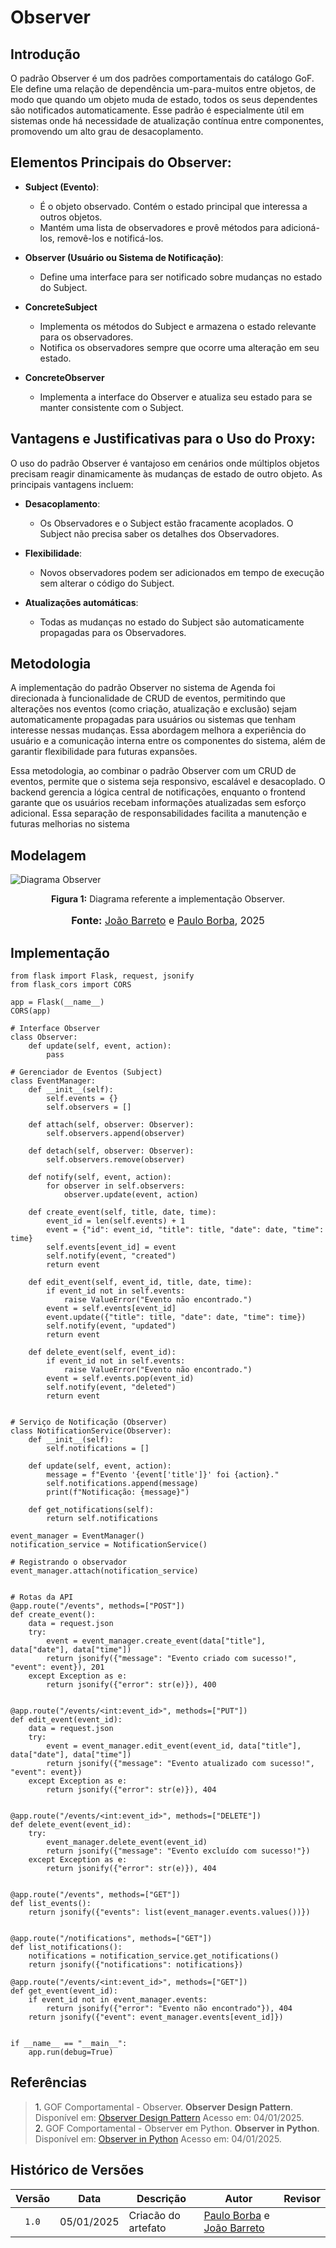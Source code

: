 # Observer

## Introdução

O padrão Observer é um dos padrões comportamentais do catálogo GoF. Ele define uma relação de dependência um-para-muitos entre objetos, de modo que quando um objeto muda de estado, todos os seus dependentes são notificados automaticamente. Esse padrão é especialmente útil em sistemas onde há necessidade de atualização contínua entre componentes, promovendo um alto grau de desacoplamento.

## Elementos Principais do Observer:

- **Subject (Evento)**: 
    - É o objeto observado. Contém o estado principal que interessa a outros objetos.
    - Mantém uma lista de observadores e provê métodos para adicioná-los, removê-los e notificá-los.
  
- **Observer (Usuário ou Sistema de Notificação)**: 
    - Define uma interface para ser notificado sobre mudanças no estado do Subject.

- **ConcreteSubject**
    - Implementa os métodos do Subject e armazena o estado relevante para os observadores.
    - Notifica os observadores sempre que ocorre uma alteração em seu estado.

- **ConcreteObserver**
    - Implementa a interface do Observer e atualiza seu estado para se manter consistente com o Subject.

## Vantagens e Justificativas para o Uso do Proxy:

O uso do padrão Observer é vantajoso em cenários onde múltiplos objetos precisam reagir dinamicamente às mudanças de estado de outro objeto. As principais vantagens incluem:

- **Desacoplamento**: 
    - Os Observadores e o Subject estão fracamente acoplados. O Subject não precisa saber os detalhes dos Observadores.

- **Flexibilidade**: 
    - Novos observadores podem ser adicionados em tempo de execução sem alterar o código do Subject.

- **Atualizações automáticas**: 
    - Todas as mudanças no estado do Subject são automaticamente propagadas para os Observadores.

## Metodologia

A implementação do padrão Observer no sistema de Agenda foi direcionada à funcionalidade de CRUD de eventos, permitindo que alterações nos eventos (como criação, atualização e exclusão) sejam automaticamente propagadas para usuários ou sistemas que tenham interesse nessas mudanças. Essa abordagem melhora a experiência do usuário e a comunicação interna entre os componentes do sistema, além de garantir flexibilidade para futuras expansões.

Essa metodologia, ao combinar o padrão Observer com um CRUD de eventos, permite que o sistema seja responsivo, escalável e desacoplado. O backend gerencia a lógica central de notificações, enquanto o frontend garante que os usuários recebam informações atualizadas sem esforço adicional. Essa separação de responsabilidades facilita a manutenção e futuras melhorias no sistema

## Modelagem

![Diagrama Observer](https://github.com/UnBArqDsw2024-2/2024.2_G6_Agenda_Entega_03/blob/17e742de91f4549832cd660fb8fa6b65a2316ca4/docs/images/3.2.Estruturais/proxy.png)

<p style="text-align: center"><b>Figura 1:</b> Diagrama referente a implementação Observer.</p>
<div align="center">

</div>
<font size="3"><p style="text-align: center"><b>Fonte:</b> <a href="https://github.com/JoaoBarreto03">João Barreto</a> e <a href="https://github.com/paulohborba">Paulo Borba</a>, 2025</p></font>

## Implementação

    from flask import Flask, request, jsonify
    from flask_cors import CORS

    app = Flask(__name__)
    CORS(app)

    # Interface Observer
    class Observer:
        def update(self, event, action):
            pass

    # Gerenciador de Eventos (Subject)
    class EventManager:
        def __init__(self):
            self.events = {}
            self.observers = []

        def attach(self, observer: Observer):
            self.observers.append(observer)

        def detach(self, observer: Observer):
            self.observers.remove(observer)

        def notify(self, event, action):
            for observer in self.observers:
                observer.update(event, action)

        def create_event(self, title, date, time):
            event_id = len(self.events) + 1
            event = {"id": event_id, "title": title, "date": date, "time": time}
            self.events[event_id] = event
            self.notify(event, "created")
            return event

        def edit_event(self, event_id, title, date, time):
            if event_id not in self.events:
                raise ValueError("Evento não encontrado.")
            event = self.events[event_id]
            event.update({"title": title, "date": date, "time": time})
            self.notify(event, "updated")
            return event

        def delete_event(self, event_id):
            if event_id not in self.events:
                raise ValueError("Evento não encontrado.")
            event = self.events.pop(event_id)
            self.notify(event, "deleted")
            return event


    # Serviço de Notificação (Observer)
    class NotificationService(Observer):
        def __init__(self):
            self.notifications = []

        def update(self, event, action):
            message = f"Evento '{event['title']}' foi {action}."
            self.notifications.append(message)
            print(f"Notificação: {message}")

        def get_notifications(self):
            return self.notifications

    event_manager = EventManager()
    notification_service = NotificationService()

    # Registrando o observador
    event_manager.attach(notification_service)


    # Rotas da API
    @app.route("/events", methods=["POST"])
    def create_event():
        data = request.json
        try:
            event = event_manager.create_event(data["title"], data["date"], data["time"])
            return jsonify({"message": "Evento criado com sucesso!", "event": event}), 201
        except Exception as e:
            return jsonify({"error": str(e)}), 400


    @app.route("/events/<int:event_id>", methods=["PUT"])
    def edit_event(event_id):
        data = request.json
        try:
            event = event_manager.edit_event(event_id, data["title"], data["date"], data["time"])
            return jsonify({"message": "Evento atualizado com sucesso!", "event": event})
        except Exception as e:
            return jsonify({"error": str(e)}), 404


    @app.route("/events/<int:event_id>", methods=["DELETE"])
    def delete_event(event_id):
        try:
            event_manager.delete_event(event_id)
            return jsonify({"message": "Evento excluído com sucesso!"})
        except Exception as e:
            return jsonify({"error": str(e)}), 404


    @app.route("/events", methods=["GET"])
    def list_events():
        return jsonify({"events": list(event_manager.events.values())})


    @app.route("/notifications", methods=["GET"])
    def list_notifications():
        notifications = notification_service.get_notifications()
        return jsonify({"notifications": notifications})

    @app.route("/events/<int:event_id>", methods=["GET"])
    def get_event(event_id):
        if event_id not in event_manager.events:
            return jsonify({"error": "Evento não encontrado"}), 404
        return jsonify({"event": event_manager.events[event_id]})


    if __name__ == "__main__":
        app.run(debug=True)


## Referências
> <a>1.</a> GOF Comportamental - Observer. **Observer Design Pattern**. Disponível em: [Observer Design Pattern](https://sourcemaking.com/design_patterns/observer)  Acesso em: 04/01/2025. <br>
> <a>2.</a> GOF Comportamental - Observer em Python. **Observer in Python**. Disponível em: [Observer in Python](https://sourcemaking.com/design_patterns/proxy/python/1)  Acesso em: 04/01/2025. <br>

## Histórico de Versões

| Versão | Data | Descrição | Autor | Revisor |
| :----: | ---- | --------- | ----- | ------- |
| `1.0`  | 05/01/2025 | Criacão do artefato | [Paulo Borba](https://github.com/paulohborba) e [João Barreto](https://github.com/JoaoBarreto03) |  |
